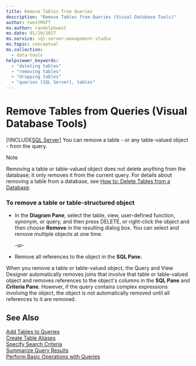 ```yaml
---
title: Remove Tables from Queries
description: "Remove Tables from Queries (Visual Database Tools)"
author: rwestMSFT
ms.author: randolphwest
ms.date: 01/19/2017
ms.service: sql-server-management-studio
ms.topic: conceptual
ms.collection:
  - data-tools
helpviewer_keywords:
  - "deleting tables"
  - "removing tables"
  - "dropping tables"
  - "queries [SQL Server], tables"
---
```

# Remove Tables from Queries (Visual Database Tools)
[!INCLUDE[SQL Server](../includes/applies-to-version/sqlserver.md)]
You can remove a table - or any table-valued object - from the query.  
  
> [!NOTE]  
> Removing a table or table-valued object does not delete anything from the database; it only removes it from the current query. For details about removing a table from a database, see [How to: Delete Tables from a Database](/sql/relational-databases/tables/delete-tables-database-engine).  
  
### To remove a table or table-structured object  
  
-   In the **Diagram Pane**, select the table, view, user-defined function, synonym, or query, and then press DELETE, or right-click the object and then choose **Remove** in the resulting dialog box. You can select and remove multiple objects at one time.  
  
    -or-  
  
-   Remove all references to the object in the **SQL Pane.**  
  
When you remove a table or table-valued object, the Query and View Designer automatically removes joins that involve that table or table-valued object and removes references to the object's columns in the **SQL Pane** and **Criteria Pane**. However, if the query contains complex expressions involving the object, the object is not automatically removed until all references to it are removed.  
  
## See Also  
[Add Tables to Queries](add-tables-to-queries-visual-database-tools.md)  
[Create Table Aliases](create-table-aliases-visual-database-tools.md)  
[Specify Search Criteria](specify-search-criteria-visual-database-tools.md)  
[Summarize Query Results](summarize-query-results-visual-database-tools.md)  
[Perform Basic Operations with Queries](perform-basic-operations-with-queries-visual-database-tools.md)  
